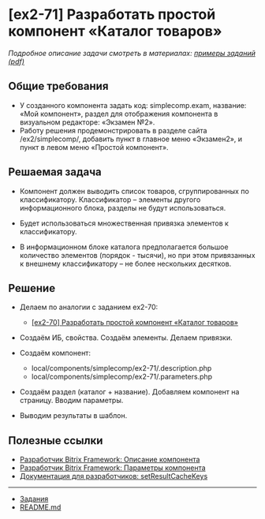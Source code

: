 # [ex2-71] Разработать простой компонент «Каталог товаров»

*Подробное описание задачи смотреть в материалах: [примеры заданий (pdf)](../pubinfo/Ex2AllType.pdf)*

## Общие требования 

* У созданного компонента задать код: simplecomp.exam, название: «Мой компонент», раздел для отображения компонента в визуальном редакторе: «Экзамен №2».
* Работу решения продемонстрировать в разделе сайта /ex2/simplecomp/, добавить пункт в главное меню «Экзамен2», и пункт в левом меню «Простой компонент».

## Решаемая задача

* Компонент должен выводить список товаров, сгруппированных по классификатору. Классификатор – элементы другого информационного блока, разделы не будут использоваться.

* Будет использоваться множественная привязка элементов к классификатору.

* В информационном блоке каталога предполагается большое количество элементов (порядок - тысячи), но при этом привязанных к внешнему классификатору – не более нескольких десятков.

## Решение

* Делаем по аналогии с заданием ex2-70:
    * [[ex2-70] Разработать простой компонент «Каталог товаров»](./ex2-70.md)
    
* Создаём ИБ, свойства. Создаём элементы. Делаем привязки.
* Создаём компонент:
    * local/components/simplecomp/ex2-71/.description.php
    * local/components/simplecomp/ex2-71/.parameters.php
* Создаём раздел (каталог + название). Добавляем компонент на страницу. Вводим параметры.
* Выводим результаты в шаблон.

## Полезные ссылки

* [Разработчик Bitrix Framework: Описание компонента](https://dev.1c-bitrix.ru/learning/course/?COURSE_ID=43&LESSON_ID=2828)
* [Разработчик Bitrix Framework: Параметры компонента](https://dev.1c-bitrix.ru/learning/course/?COURSE_ID=43&LESSON_ID=2132)
* [Документация для разработчиков: setResultCacheKeys](https://dev.1c-bitrix.ru/api_help/main/reference/cbitrixcomponent/setresultcachekeys.php)

____
* [Задания](tasks.md)
* [README.md](../../README.md)